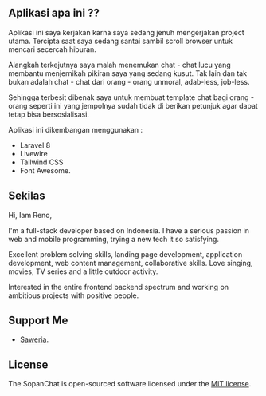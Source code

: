## Aplikasi apa ini ??

Aplikasi ini saya kerjakan karna saya sedang jenuh mengerjakan project utama. Tercipta saat saya sedang santai sambil scroll browser untuk mencari secercah hiburan.

Alangkah terkejutnya saya malah menemukan chat - chat lucu yang membantu menjernikah pikiran saya yang sedang kusut. Tak lain dan tak bukan adalah chat - chat dari orang - orang unmoral, adab-less, job-less.

Sehingga terbesit dibenak saya untuk membuat template chat bagi orang - orang seperti ini yang jempolnya sudah tidak di berikan petunjuk agar dapat tetap bisa bersosialisasi.

Aplikasi ini dikembangan menggunakan :

- Laravel 8
- Livewire
- Tailwind CSS
- Font Awesome.

## Sekilas

Hi, Iam Reno,

I'm a full-stack developer based on Indonesia. I have a serious passion in web and mobile programming, trying a new tech it so satisfying.

Excellent problem solving skills, landing page development, application development, web content management, collaborative skills. Love singing, movies, TV series and a little outdoor activity.

Interested in the entire frontend backend spectrum and working on ambitious projects with positive people.

## Support Me

- [Saweria](https://saweria.co/renonugraha).

## License

The SopanChat is open-sourced software licensed under the [MIT license](https://opensource.org/licenses/MIT).
